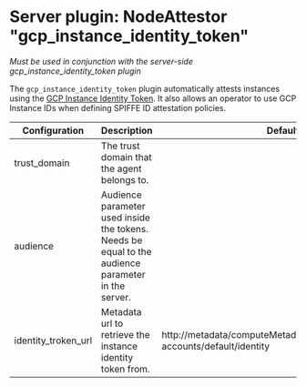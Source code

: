 # Server plugin: NodeAttestor "gcp_instance_identity_token"

*Must be used in conjunction with the server-side gcp_instance_identity_token plugin*

The `gcp_instance_identity_token` plugin automatically attests instances using the [GCP Instance Identity Token](https://cloud.google.com/compute/docs/instances/verifying-instance-identity). It also allows an operator to use GCP Instance IDs when defining SPIFFE ID attestation policies. 

| Configuration       | Description                                                                                         | Default                                                                       |
|---------------------|-----------------------------------------------------------------------------------------------------|-------------------------------------------------------------------------------|
| trust_domain        | The trust domain that the agent belongs to.                                                         |                                                                               |
| audience            | Audience parameter used inside the tokens. Needs be equal to the audience parameter in the server.  |                                                                               |
| identity_troken_url | Metadata url to retrieve the instance identity token from.                                          | http://metadata/computeMetadata/v1/instance/service-accounts/default/identity |